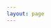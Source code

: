 ```yaml
---
layout: page
---
```


<script setup>
import {
  VPTeamPage,
  VPTeamPageTitle,
  VPTeamMembers
} from 'vitepress/theme'

const members = [
  {
    avatar: 'https://www.github.com/directormac.png',
    name: 'Director Mac',
    title: 'Artifex',
    links: [
      { icon: 'github', link: 'https://github.com/directormac' },
      { icon: 'twitter', link: 'https://twitter.com/markasena' }
    ]
  },
]
</script>

<VPTeamPage>
  <VPTeamPageTitle>
    <template #title>
      Our Team
    </template>
    <template #lead>
      This template was created by the awesome people
    </template>
  </VPTeamPageTitle>
  <VPTeamMembers
    :members="members"
  />
</VPTeamPage>
